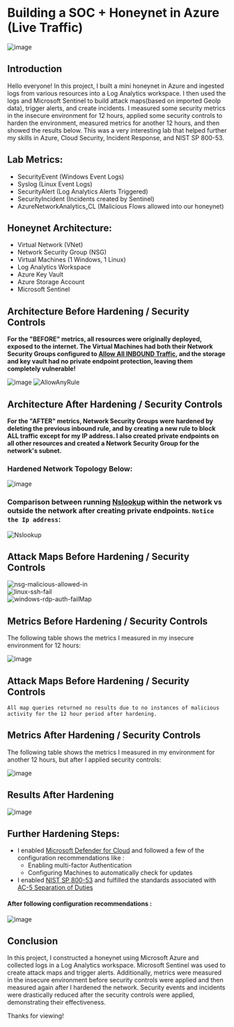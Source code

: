 # Building a SOC + Honeynet in Azure (Live Traffic)
![image](https://github.com/ecurry15/Azure-HoneyNet-Soc/assets/87204188/4f06c539-cd9f-4bb4-ac68-8a754b99959f)


## Introduction

Hello everyone! In this project, I built a mini honeynet in Azure and ingested logs from various resources into a Log Analytics workspace. I then used the logs and Microsoft Sentinel to build attack maps(based on imported GeoIp data), trigger alerts, and create incidents. I measured some security metrics in the insecure environment for 12 hours, applied some security controls to harden the environment, measured metrics for another 12 hours, and then showed the results below. This was a very interesting lab that helped further my skills in Azure, Cloud Security, Incident Response, and NIST SP 800-53.

## Lab Metrics:
- SecurityEvent (Windows Event Logs)
- Syslog (Linux Event Logs)
- SecurityAlert (Log Analytics Alerts Triggered)
- SecurityIncident (Incidents created by Sentinel)
- AzureNetworkAnalytics_CL (Malicious Flows allowed into our honeynet)

## Honeynet Architecture:

- Virtual Network (VNet)
- Network Security Group (NSG)
- Virtual Machines (1 Windows, 1 Linux)
- Log Analytics Workspace
- Azure Key Vault
- Azure Storage Account
- Microsoft Sentinel

## Architecture Before Hardening / Security Controls
<b> For the "BEFORE" metrics, all resources were originally deployed, exposed to the internet. The Virtual Machines had both their Network Security Groups configured to <ins>Allow All INBOUND Traffic</ins>, and the storage and key vault had no private endpoint protection, leaving them completely vulnerable! </b>
<b> </b>

![image](https://github.com/ecurry15/Azure-HoneyNet-Soc/assets/87204188/1f0357e8-4889-45a7-9645-943f8bd40d18)
![AllowAnyRule](https://github.com/ecurry15/Azure-HoneyNet-Soc/assets/87204188/92a35efd-03fa-4d92-ade6-e7ff2608a93e)



## Architecture After Hardening / Security Controls
<b>For the "AFTER" metrics, Network Security Groups were hardened by deleting the previous inbound rule, and by creating a new rule to block ALL traffic except for my IP address. I also created private endpoints on all other resources and created a Network Security Group for the network's subnet. </b>
<b> </b>
### Hardened Network Topology Below: 
![image](https://github.com/ecurry15/Azure-HoneyNet-Soc/assets/87204188/5ceafa04-f5a7-4632-be8f-3bc912241abb)
### Comparison between running <ins>Nslookup</ins> within the network vs outside the network after creating private endpoints. ```Notice the Ip address```:
![Nslookup](https://github.com/ecurry15/Azure-HoneyNet-Soc/assets/87204188/48d91258-7a50-4884-a6ad-14bea4b434b7)




## Attack Maps Before Hardening / Security Controls
![nsg-malicious-allowed-in](https://github.com/ecurry15/Azure-HoneyNet-Soc/assets/87204188/a7c68013-9b57-4020-bc21-c4e7ddc3809a)
<br>
![linux-ssh-fail](https://github.com/ecurry15/Azure-HoneyNet-Soc/assets/87204188/c1903176-1630-44d8-b19b-f0aeec199c02)
<br>
![windows-rdp-auth-failMap](https://github.com/ecurry15/Azure-HoneyNet-Soc/assets/87204188/041f8285-080b-433e-a0a3-f960ffac31e4)
<br>

## Metrics Before Hardening / Security Controls

The following table shows the metrics I measured in my insecure environment for 12 hours:

![image](https://github.com/ecurry15/Azure-HoneyNet-Soc/assets/87204188/79e30e82-613d-461e-aa03-f29e5d429731)


## Attack Maps Before Hardening / Security Controls

```All map queries returned no results due to no instances of malicious activity for the 12 hour period after hardening.```

## Metrics After Hardening / Security Controls

The following table shows the metrics I measured in my environment for another 12 hours, but after I applied security controls:

![image](https://github.com/ecurry15/Azure-HoneyNet-Soc/assets/87204188/0b4bffc2-b962-4a5f-afa1-992ef4cf69b2)

## Results After Hardening

![image](https://github.com/ecurry15/Azure-HoneyNet-Soc/assets/87204188/9b48a96a-19ce-41d1-93ea-29afc9838e62)



## Further Hardening Steps: 

- I enabled <ins>Microsoft Defender for Cloud</ins> and followed a few of the configuration recommendations like : 
  - Enabling multi-factor Authentication
  - Configuring Machines to automatically check for updates
- I enabled <ins>NIST SP 800-53</ins> and fulfilled the standards associated with <ins>AC-5 Separation of Duties</ins>

<b> </b>

#### After following configuration recommendations : 
![image](https://github.com/ecurry15/Azure-HoneyNet-Soc/assets/87204188/ae0ac78c-b3b5-4b40-8b59-4d2c31fe6590)


## Conclusion

In this project, I constructed a honeynet using Microsoft Azure and collected logs in a Log Analytics workspace. Microsoft Sentinel was used to create attack maps and trigger alerts. Additionally, metrics were measured in the insecure environment before security controls were applied and then measured again after I hardened the network. Security events and incidents were drastically reduced after the security controls were applied, demonstrating their effectiveness.
<b> </b>

Thanks for viewing!
